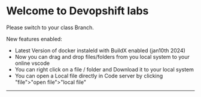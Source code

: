 # Welcome to Devopshift labs
Please switch to your class Branch.




New features enabled:
- Latest Version of docker instaleld with BuildX enabled (jan10th 2024)
- Now you can drag and drop files/folders from you local system to your online vscode
- You can right click on a file / folder and Download it to your local system
- You can open a Local file directly in Code server by clicking "file">"open file">"local file"
----